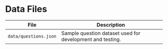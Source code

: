 # Data Files

| File | Description |
| --- | --- |
| `data/questions.json` | Sample question dataset used for development and testing. |
